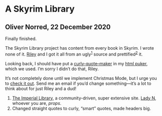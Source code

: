 # A Skyrim Library
## Oliver Norred, 22 December 2020

Finally finished.

The Skyrim Library project has content from every book in Skyrim. I wrote none of it. [Riley](https://rileysamuelhuston.com) and I got it all from an ugly<sup><a href="#footnote1">1</a></sup> source and prettified<sup><a href="#footnote2">2</a></sup> it.

Looking back, I should have put a [curly-quote–maker](https://gist.github.com/drdrang/705071) in my [html puker](https://olivernorred.com/misc), which we used. I’m sorry I didn’t do that, Riley.

It’s not completely done until we implement <span class="special-christmas-mode-indicator">Christmas Mode</span>, but I urge you to [check it out](https://skyrimbooksproj.web.app). Send me an email if you’d change something—it’s a lot to think about for just Riley and a dud!


<div class="footnotes">

1. [The Imperial Library](https://www.imperial-library.info/), a community-driven, super extensive site. [Lady N](https://www.imperial-library.info/users/lady-n), whoever you are, *props*.
2.	Changed straight quotes to curly, “smart” quotes, made headers big. 

</div>